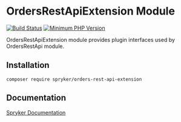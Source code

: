 # OrdersRestApiExtension Module
[![Build Status](https://travis-ci.org/spryker/orders-rest-api-extension.svg)](https://travis-ci.org/spryker/orders-rest-api-extension)
[![Minimum PHP Version](https://img.shields.io/badge/php-%3E%3D%207.2-8892BF.svg)](https://php.net/)

OrdersRestApiExtension module provides plugin interfaces used by OrdersRestApi module.

## Installation

```
composer require spryker/orders-rest-api-extension
```

## Documentation

[Spryker Documentation](https://academy.spryker.com/developing_with_spryker/module_guide/modules.html)
